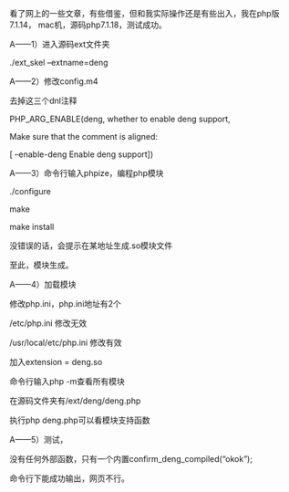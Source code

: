 
看了网上的一些文章，有些借鉴，但和我实际操作还是有些出入，我在php版7.1.14， mac机，源码php7.1.18，测试成功。

 

A——1）进入源码ext文件夹

./ext_skel –extname=deng

A——2）修改config.m4

去掉这三个dnl注释

PHP_ARG_ENABLE(deng, whether to enable deng support,

Make sure that the comment is aligned:

[  –enable-deng           Enable deng support])

A——3）命令行输入phpize，编程php模块

./configure

make

make install

没错误的话，会提示在某地址生成.so模块文件

至此，模块生成。

A——4）加载模块

修改php.ini，php.ini地址有2个

/etc/php.ini 修改无效

/usr/local/etc/php.ini 修改有效

加入extension = deng.so

命令行输入php -m查看所有模块

在源码文件夹有/ext/deng/deng.php

执行php deng.php可以看模块支持函数

A——5）测试，

没有任何外部函数，只有一个内置confirm_deng_compiled(“okok”);

命令行下能成功输出，网页不行。
